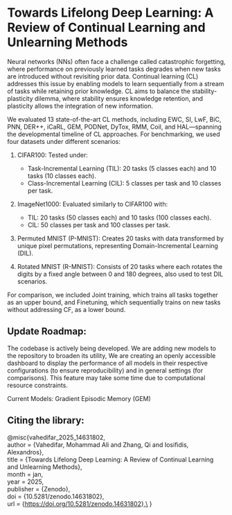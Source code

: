 
# **Towards Lifelong Deep Learning: A Review of Continual Learning and Unlearning Methods**

Neural networks (NNs) often face a challenge called catastrophic forgetting, where performance on previously learned tasks degrades when new tasks are introduced without revisiting prior data. Continual learning (CL) addresses this issue by enabling models to learn sequentially from a stream of tasks while retaining prior knowledge. CL aims to balance the stability-plasticity dilemma, where stability ensures knowledge retention, and plasticity allows the integration of new information.

We evaluated 13 state-of-the-art CL methods, including EWC, SI, LwF, BiC, PNN, DER++, iCaRL, GEM, PODNet, DyTox, RMM, Coil, and HAL—spanning the developmental timeline of CL approaches. For benchmarking, we used four datasets under different scenarios:

1. CIFAR100: Tested under:
   - Task-Incremental Learning (TIL): 20 tasks (5 classes each) and 10 tasks (10 classes each).
   - Class-Incremental Learning (CIL): 5 classes per task and 10 classes per task.
   
2. ImageNet1000: Evaluated similarly to CIFAR100 with:
   - TIL: 20 tasks (50 classes each) and 10 tasks (100 classes each).
   - CIL: 50 classes per task and 100 classes per task.

3. Permuted MNIST (P-MNIST): Creates 20 tasks with data transformed by unique pixel permutations, representing Domain-Incremental Learning (DIL).

4. Rotated MNIST (R-MNIST): Consists of 20 tasks where each rotates the digits by a fixed angle between 0 and 180 degrees, also used to test DIL scenarios.

For comparison, we included Joint training, which trains all tasks together as an upper bound, and Finetuning, which sequentially trains on new tasks without addressing CF, as a lower bound. 


## **Update Roadmap:**
The codebase is actively being developed. We are adding new models to the repository to broaden its utility, We are creating an openly accessible dashboard to display the performance of all models in their respective configurations (to ensure reproducibility) and in general settings (for comparisons). This feature may take some time due to computational resource constraints.

Current Models: Gradient Episodic Memory (GEM)



## **Citing the library:**

@misc{vahedifar_2025_14631802,\
  author       = {Vahedifar, Mohammad Ali and Zhang, Qi and Iosifidis, Alexandros},\
  title        = {Towards Lifelong Deep Learning: A Review of Continual Learning and Unlearning Methods},\
  month        = jan,\
  year         = 2025,\
  publisher    = {Zenodo},\
  doi          = {10.5281/zenodo.14631802},\
  url          = {https://doi.org/10.5281/zenodo.14631802},\
}
